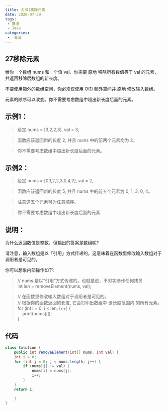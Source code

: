 ```yaml
---
title: 力扣|移除元素 
date: 2020-07-30
tags:
 - 算法
 - Java
categories:
 -  算法
---
```



## 27移除元素  

给你一个数组 nums 和一个值 val，你需要 原地 移除所有数值等于 val 的元素，并返回移除后数组的新长度。

不要使用额外的数组空间，你必须仅使用 O(1) 额外空间并 原地 修改输入数组。

元素的顺序可以改变。你不需要考虑数组中超出新长度后面的元素。

## 示例1：
>给定 nums = [3,2,2,3], val = 3,

>函数应该返回新的长度 2, 并且 nums 中的前两个元素均为 2。

>你不需要考虑数组中超出新长度后面的元素。




## 示例2：
>给定 nums = [0,1,2,2,3,0,4,2], val = 2,

>函数应该返回新的长度 5, 并且 nums 中的前五个元素为 0, 1, 3, 0, 4。

>注意这五个元素可为任意顺序。

>你不需要考虑数组中超出新长度后面的元素


## 说明：
为什么返回数值是整数，但输出的答案是数组呢?

请注意，输入数组是以「引用」方式传递的，这意味着在函数里修改输入数组对于调用者是可见的。

你可以想象内部操作如下:
>// nums 是以“引用”方式传递的。也就是说，不对实参作任何拷贝  
int len = removeElement(nums, val);

>// 在函数里修改输入数组对于调用者是可见的。  
// 根据你的函数返回的长度, 它会打印出数组中 该长度范围内 的所有元素。  
for (int i = 0; i < len; i++)   {  
    print(nums[i]);  
}


## 代码
```java
class Solution {
    public int removeElement(int[] nums, int val) {
    int i = 0;
    for (int j = 0; j < nums.length; j++) {
        if (nums[j] != val) {
            nums[i] = nums[j];
            i++;
        }
    }
    return i;

    }
}
```